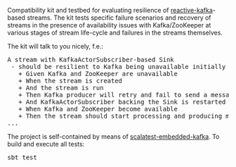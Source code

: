 Compatibility kit and testbed for evaluating resilience of [reactive-kafka](https://github.com/akka/reactive-kafka)-based streams. The kit tests specific failure scenarios and recovery of streams in the presence of availability issues with Kafka/ZooKeeper at various stages of stream life-cycle and failures in the streams themselves. 

The kit will talk to you nicely, f.e.:

<pre>
A stream with KafkaActorSubscriber-based Sink
 - should be resilient to Kafka being unavailable initially and begin processing as soon as Kafka becomes available
   + Given Kafka and ZooKeeper are unavailable
   + When the stream is created
   + And the stream is run
   + Then Kafka producer will retry and fail to send a message
   + And KafkaActorSubscriber backing the Sink is restarted
   + When Kafka and ZooKeeper become available
   + Then the stream should start processing and producing messages onto output topic
...
</pre>

The project is self-contained by means of [scalatest-embedded-kafka](https://github.com/manub/scalatest-embedded-kafka). To build and execute all tests:
<pre>
sbt test
</pre>
